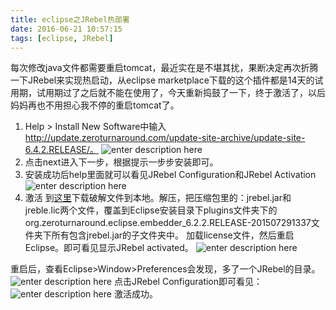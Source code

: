 ```yaml
---
title: eclipse之JRebel热部署
date: 2016-06-21 10:57:15
tags: [eclipse, JRebel]
---
```


每次修改java文件都需要重启tomcat，最近实在是不堪其扰，果断决定再次折腾一下JRebel来实现热启动，从eclipse marketplace下载的这个插件都是14天的试用期，试用期过了之后就不能在使用了，今天重新捣鼓了一下，终于激活了，以后妈妈再也不用担心我不停的重启tomcat了。
1. Help > Install New Software中输入
http://update.zeroturnaround.com/update-site-archive/update-site-6.4.2.RELEASE/。
![enter description here][1]
2. 点击next进入下一步，根据提示一步步安装即可。
3. 安装成功后help里面就可以看见JRebel Configuration和JRebel Activation
![enter description here][2]
4. 激活
到[这里][3]下载破解文件到本地。解压，把压缩包里的：jrebel.jar和jreble.lic两个文件，覆盖到Eclipse安装目录下plugins文件夹下的org.zeroturnaround.eclipse.embedder_6.2.2.RELEASE-201507291337文件夹下所有包含jrebel.jar的子文件夹中。
加载license文件，然后重启Eclipse。即可看见显示JRebel activated。
![enter description here][4]

重启后，查看Eclipse>Window>Preferences会发现，多了一个JRebel的目录。
![enter description here][5]
点击JRebel Configuration即可看见：
![enter description here][6]
激活成功。


  [1]: ./images/Image%201.png "Image 1.png"
  [2]: ./images/Image%202.png "Image 2.png"
  [3]: https://github.com/chen1218chen/JRebel6.4.2Crack
  [4]: ./images/Image%203.png "Image 3.png"
  [5]: ./images/Image4.png "Image4.png"
  [6]: ./images/Image%206.png "Image 6.png"